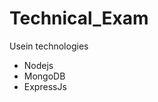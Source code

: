 # Technical_Exam

Usein technologies
<ul>
  <li>Nodejs</li>
  <li>MongoDB</li>
  <li>ExpressJs</li>
  </ul>
